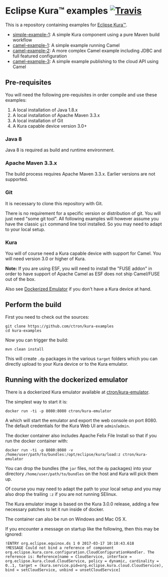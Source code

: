 # Eclipse Kura™ examples [![Travis](https://img.shields.io/travis/ctron/kura-examples.svg)](https://travis-ci.org/ctron/kura-examples)

This is a repository containing examples for [Eclipse Kura™](https://eclipse.org/kura "Eclipse Kura™").

* [simple-example-1](simple/simple-example-1): A simple Kura component using a pure Maven build workflow
* [camel-example-1](camel/camel-example-1): A simple example running Camel
* [camel-example-2](camel/camel-example-2): A more complex Camel example including JDBC and full featured configuration
* [camel-example-3](camel/camel-example-3): A simple example publishing to the cloud API using Camel

## Pre-requisites

You will need the following pre-requisites in order compile and use these examples:

 1. A local installation of Java 1.8.x
 1. A local installation of Apache Maven 3.3.x
 1. A local installation of Git
 1. A Kura capable device version 3.0+

### Java 8

Java 8 is required as build and runtime environment. 

### Apache Maven 3.3.x

The build process requires Apache Maven 3.3.x. Earlier versions are not supported.

### Git

It is necessary to clone this repository with Git.

There is no requirement for a specific version or distribution of git. You will
just need "some git tool". All following examples will however assume you
have the classic `git` command line tool installed. So you may need to adapt
to your local setup.

### Kura

You will of course need a Kura capable device with support for Camel. You will need version
3.0 or higher of Kura.

**Note:** If you are using ESF, you will need to install the "FUSE addon" in order to have
support of Apache Camel as ESF does not ship Camel/FUSE out of the box.

Also see [Dockerized Emulator](#running-with-the-dockerized-emulator) if you don't have a Kura device at hand.

## Perform the build

First you need to check out the sources:

    git clone https://github.com/ctron/kura-examples
    cd kura-examples

Now you can trigger the build:

    mvn clean install

This will create `.dp` packages in the various `target` folders which you
can directly upload to your Kura device or to the Kura emulator.

## Running with the dockerized emulator

There is a dockerized Kura emulator available at
[ctron/kura-emulator](https://github.com/ctron/kura-emulator "Kura Emulator GitHub repository").

The simplest way to start it is:

    docker run -ti -p 8080:8080 ctron/kura-emulator

A which will start the emulator and export the web console on port 8080. The default
credentials for the Kura Web UI are `admin`/`admin`.

The docker container also includes Apache Felix File Install so
that if you run the docker container with:

    docker run -ti -p 8080:8080 -v /home/user/path/to/bundles:/opt/eclipse/kura/load:z ctron/kura-emulator

You can drop the bundles (the `jar` files, not the `dp` packages) into
your directory `/home/user/path/to/bundles` on the host and Kura will
pick them up.

Of course you may need to adapt the path to your local setup and you may
also drop the trailing `:z` if you are not running SElinux.

The Kura emulator image is based on the Kura 3.0.0 release, adding a few
necessary patches to let it run inside of docker.

The container can also be run on Windows and Mac OS X.

If you encounter a message on startup like the following, then this may be
ignored:


    !ENTRY org.eclipse.equinox.ds 1 0 2017-03-17 10:18:43.618
    !MESSAGE Could not bind a reference of component org.eclipse.kura.core.configuration.CloudConfigurationHandler. The reference is: Reference[name = CloudService, interface = org.eclipse.kura.cloud.CloudService, policy = dynamic, cardinality = 0..1, target = (kura.service.pid=org.eclipse.kura.cloud.CloudService), bind = setCloudService, unbind = unsetCloudService]

